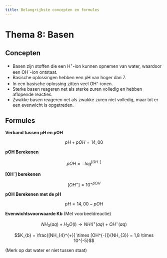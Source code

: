 ```yaml
---
title: Belangrijkste concepten en formules
---
```


# Thema 8: Basen
## Concepten
- Basen zijn stoffen die een H<sup>+</sup>-ion kunnen opnemen van water, waardoor een OH<sup>-</sup>-ion ontstaat.
- Basische oplossingen hebben een pH van hoger dan 7.
- In een basische oplossing zitten veel OH<sup>-</sup>-ionen.
- Sterke basen reageren net als sterke zuren volledig en hebben aflopende reacties.
- Zwakke basen reageren net als zwakke zuren niet volledig, maar tot er een evenwicht is opgetreden.
## Formules
**Verband tussen pH en pOH**

$$pH + pOH = 14,00$$

**pOH Berekenen**

$$pOH = -log^{[OH^{-}]}$$

**\[OH<sup>-</sup>\] berekenen**

$$[OH^{-}] = 10^{-pOH}$$

**pOH Berekenen met de pH**

$$pH = 14,00 - pOH$$

**Evenwichtsvoorwaarde Kb** (Met voorbeeldreactie)

$$NH_{3} (aq) + H_{2}O (l) \rightarrow NH4^{+} (aq) + OH^{-} (aq)$$

$$K_{b} = \frac{[NH_{4}^{+}] \times [OH^{-}]}{NH_{3}} = 1,8 \times 10^{-5}$$

(Merk op dat water er niet tussen staat)